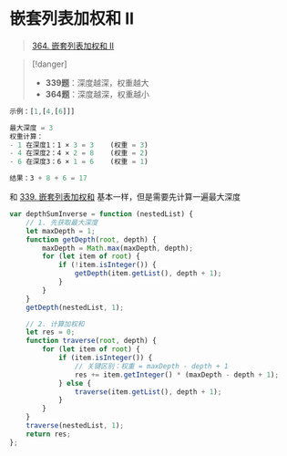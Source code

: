 
# 嵌套列表加权和 II


> [364. 嵌套列表加权和 II](https://leetcode.cn/problems/nested-list-weight-sum-ii/)



> [!danger]
> - **339题**：深度越深，权重越大
> - **364题**：深度越深，权重越小



```javascript
示例：[1,[4,[6]]]

最大深度 = 3
权重计算：
- 1 在深度1：1 × 3 = 3    (权重 = 3)
- 4 在深度2：4 × 2 = 8    (权重 = 2)
- 6 在深度3：6 × 1 = 6    (权重 = 1)

结果：3 + 8 + 6 = 17
```


和 [339. 嵌套列表加权和](/post/1SFYG6lA.html) 基本一样，但是需要先计算一遍最大深度


```javascript hl:2,14,19
var depthSumInverse = function (nestedList) {
    // 1. 先获取最大深度
    let maxDepth = 1;
    function getDepth(root, depth) {
        maxDepth = Math.max(maxDepth, depth);
        for (let item of root) {
            if (!item.isInteger()) {
                getDepth(item.getList(), depth + 1);
            }
        }
    }
    getDepth(nestedList, 1);

    // 2. 计算加权和
    let res = 0;
    function traverse(root, depth) {
        for (let item of root) {
            if (item.isInteger()) {
                // 关键区别：权重 = maxDepth - depth + 1
                res += item.getInteger() * (maxDepth - depth + 1);
            } else {
                traverse(item.getList(), depth + 1);
            }
        }
    }
    traverse(nestedList, 1);
    return res;
};

```

